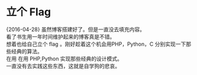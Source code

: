 # 立个 Flag
{2016-04-28}
虽然博客搭建好了。但是一直没去填充内容。  
看了书生用一年时间维护起来的博客真是不错。  
想着也给自己立个 flag 。刚好趁着这个机会用PHP，Python，C 分别实现一下那些经典的算法。  
在用 在用 PHP,Python 实现那些经典的设计模式。  
一直没有去实践这些东西，这就是自学狗的悲哀。
